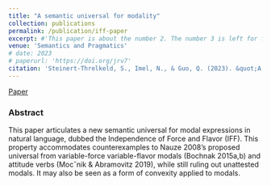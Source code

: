 ```yaml
---
title: "A semantic universal for modality"
collection: publications
permalink: /publication/iff-paper
excerpt: #'This paper is about the number 2. The number 3 is left for future work.' date: 
venue: 'Semantics and Pragmatics'
# date: 2023
# paperurl: 'https://doi.org/jrv7'
citation: 'Steinert-Threlkeld, S., Imel, N., & Guo, Q. (2023). &quot;A semantic universal for modality.&quot; <i>Semantics and Pragmatics</i>, 16, 1:EA-1:EA.'
---
```


<!-- https://semprag.org/index.php/sp/article/view/sp.16.1 -->
[Paper](https://doi.org/10.3765/sp.16.1)

### Abstract

This paper articulates a new semantic universal for modal expressions in natural language, dubbed the Independence of Force and Flavor (IFF). This property accommodates counterexamples to Nauze 2008’s proposed universal from variable-force variable-flavor modals (Bochnak 2015a,b) and attitude verbs (Mocˇnik & Abramovitz 2019), while still ruling out unattested modals. It may also be seen as a form of convexity applied to modals.
